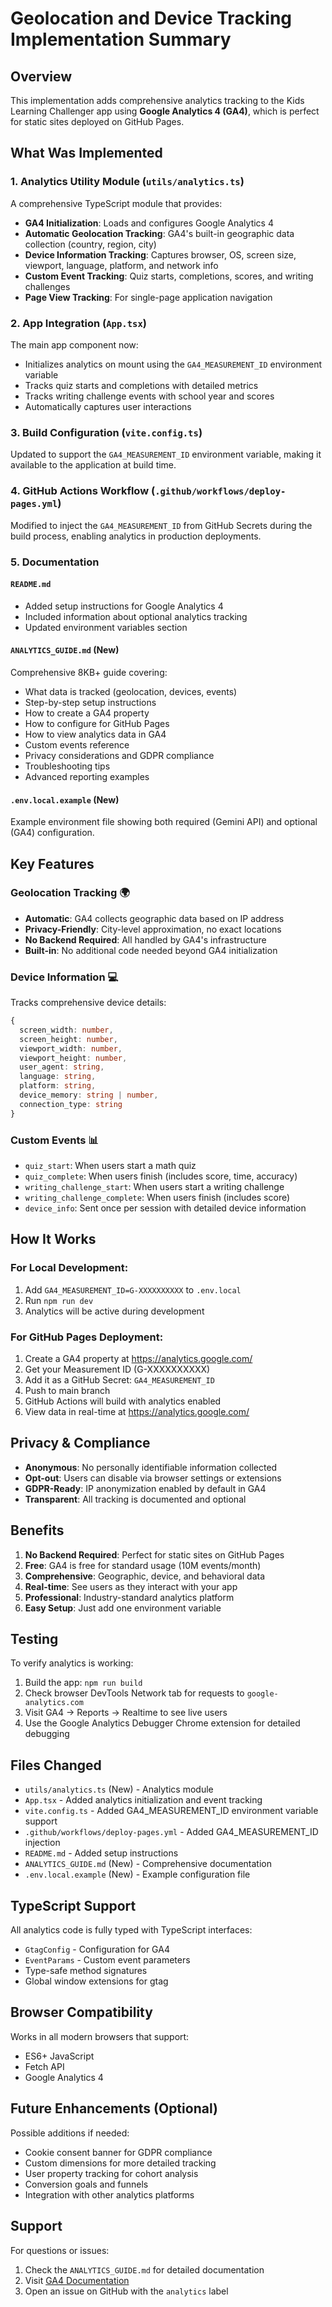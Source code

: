 # Geolocation and Device Tracking Implementation Summary

## Overview
This implementation adds comprehensive analytics tracking to the Kids Learning Challenger app using **Google Analytics 4 (GA4)**, which is perfect for static sites deployed on GitHub Pages.

## What Was Implemented

### 1. Analytics Utility Module (`utils/analytics.ts`)
A comprehensive TypeScript module that provides:
- **GA4 Initialization**: Loads and configures Google Analytics 4
- **Automatic Geolocation Tracking**: GA4's built-in geographic data collection (country, region, city)
- **Device Information Tracking**: Captures browser, OS, screen size, viewport, language, platform, and network info
- **Custom Event Tracking**: Quiz starts, completions, scores, and writing challenges
- **Page View Tracking**: For single-page application navigation

### 2. App Integration (`App.tsx`)
The main app component now:
- Initializes analytics on mount using the `GA4_MEASUREMENT_ID` environment variable
- Tracks quiz starts and completions with detailed metrics
- Tracks writing challenge events with school year and scores
- Automatically captures user interactions

### 3. Build Configuration (`vite.config.ts`)
Updated to support the `GA4_MEASUREMENT_ID` environment variable, making it available to the application at build time.

### 4. GitHub Actions Workflow (`.github/workflows/deploy-pages.yml`)
Modified to inject the `GA4_MEASUREMENT_ID` from GitHub Secrets during the build process, enabling analytics in production deployments.

### 5. Documentation

#### `README.md`
- Added setup instructions for Google Analytics 4
- Included information about optional analytics tracking
- Updated environment variables section

#### `ANALYTICS_GUIDE.md` (New)
Comprehensive 8KB+ guide covering:
- What data is tracked (geolocation, devices, events)
- Step-by-step setup instructions
- How to create a GA4 property
- How to configure for GitHub Pages
- How to view analytics data in GA4
- Custom events reference
- Privacy considerations and GDPR compliance
- Troubleshooting tips
- Advanced reporting examples

#### `.env.local.example` (New)
Example environment file showing both required (Gemini API) and optional (GA4) configuration.

## Key Features

### Geolocation Tracking 🌍
- **Automatic**: GA4 collects geographic data based on IP address
- **Privacy-Friendly**: City-level approximation, no exact locations
- **No Backend Required**: All handled by GA4's infrastructure
- **Built-in**: No additional code needed beyond GA4 initialization

### Device Information 💻
Tracks comprehensive device details:
```typescript
{
  screen_width: number,
  screen_height: number,
  viewport_width: number,
  viewport_height: number,
  user_agent: string,
  language: string,
  platform: string,
  device_memory: string | number,
  connection_type: string
}
```

### Custom Events 📊
- `quiz_start`: When users start a math quiz
- `quiz_complete`: When users finish (includes score, time, accuracy)
- `writing_challenge_start`: When users start a writing challenge
- `writing_challenge_complete`: When users finish (includes score)
- `device_info`: Sent once per session with detailed device information

## How It Works

### For Local Development:
1. Add `GA4_MEASUREMENT_ID=G-XXXXXXXXXX` to `.env.local`
2. Run `npm run dev`
3. Analytics will be active during development

### For GitHub Pages Deployment:
1. Create a GA4 property at https://analytics.google.com/
2. Get your Measurement ID (G-XXXXXXXXXX)
3. Add it as a GitHub Secret: `GA4_MEASUREMENT_ID`
4. Push to main branch
5. GitHub Actions will build with analytics enabled
6. View data in real-time at https://analytics.google.com/

## Privacy & Compliance

- **Anonymous**: No personally identifiable information collected
- **Opt-out**: Users can disable via browser settings or extensions
- **GDPR-Ready**: IP anonymization enabled by default in GA4
- **Transparent**: All tracking is documented and optional

## Benefits

1. **No Backend Required**: Perfect for static sites on GitHub Pages
2. **Free**: GA4 is free for standard usage (10M events/month)
3. **Comprehensive**: Geographic, device, and behavioral data
4. **Real-time**: See users as they interact with your app
5. **Professional**: Industry-standard analytics platform
6. **Easy Setup**: Just add one environment variable

## Testing

To verify analytics is working:
1. Build the app: `npm run build`
2. Check browser DevTools Network tab for requests to `google-analytics.com`
3. Visit GA4 → Reports → Realtime to see live users
4. Use the Google Analytics Debugger Chrome extension for detailed debugging

## Files Changed

- `utils/analytics.ts` (New) - Analytics module
- `App.tsx` - Added analytics initialization and event tracking
- `vite.config.ts` - Added GA4_MEASUREMENT_ID environment variable support
- `.github/workflows/deploy-pages.yml` - Added GA4_MEASUREMENT_ID injection
- `README.md` - Added setup instructions
- `ANALYTICS_GUIDE.md` (New) - Comprehensive documentation
- `.env.local.example` (New) - Example configuration file

## TypeScript Support

All analytics code is fully typed with TypeScript interfaces:
- `GtagConfig` - Configuration for GA4
- `EventParams` - Custom event parameters
- Type-safe method signatures
- Global window extensions for gtag

## Browser Compatibility

Works in all modern browsers that support:
- ES6+ JavaScript
- Fetch API
- Google Analytics 4

## Future Enhancements (Optional)

Possible additions if needed:
- Cookie consent banner for GDPR compliance
- Custom dimensions for more detailed tracking
- User property tracking for cohort analysis
- Conversion goals and funnels
- Integration with other analytics platforms

## Support

For questions or issues:
1. Check the `ANALYTICS_GUIDE.md` for detailed documentation
2. Visit [GA4 Documentation](https://developers.google.com/analytics/devguides/collection/ga4)
3. Open an issue on GitHub with the `analytics` label
